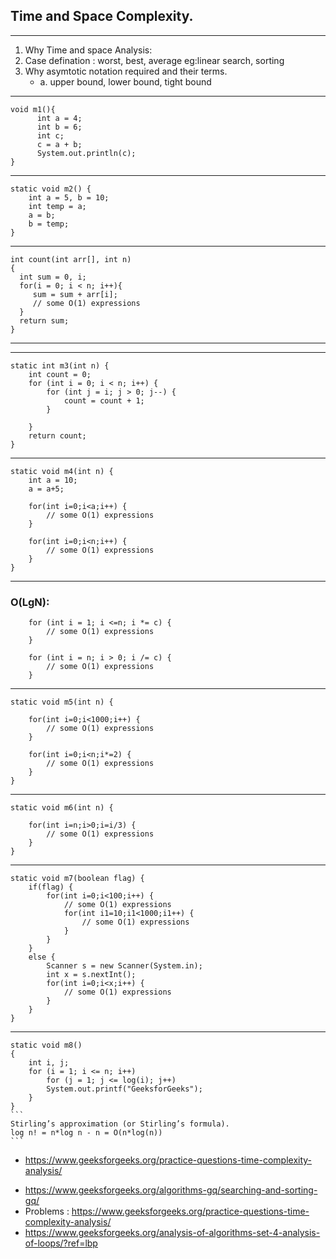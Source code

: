 ## Time and Space Complexity.
------------------------------------------------------------
 1. Why Time and space Analysis: 
 2. Case defination : worst, best, average eg:linear search, sorting 
 3. Why asymtotic notation required and their terms.
    - 	a. upper bound, lower bound, tight bound 

--------------------------------------------------------------------------------------
	void m1(){
		  int a = 4;
		  int b = 6;
		  int c;
		  c = a + b;
		  System.out.println(c);
	}
--------------------------------------------------------------------------------------
	static void m2() {
		int a = 5, b = 10;
		int temp = a;
		a = b;
		b = temp;
	}
    

--------------------------------------------------------------------------------------
	int count(int arr[], int n)
	{
	  int sum = 0, i;
	  for(i = 0; i < n; i++){
	     sum = sum + arr[i];
         // some O(1) expressions
	  }
	  return sum;
	}

--------------------------------------------------------------------------------------

--------------------------------------------------------------------------------------
	static int m3(int n) {	
		int count = 0;
		for (int i = 0; i < n; i++) {
			for (int j = i; j > 0; j--) {
				count = count + 1;
			}
			        
		}
		return count;
	}

--------------------------------------------------------------------------------------
	static void m4(int n) {
		int a = 10;
		a = a+5;
		
		for(int i=0;i<a;i++) {
			// some O(1) expressions
		}
		
		for(int i=0;i<n;i++) {
			// some O(1) expressions
		}
	}
--------------------------------------------------------------------------------------
### O(LgN):
        for (int i = 1; i <=n; i *= c) {
            // some O(1) expressions
        }

        for (int i = n; i > 0; i /= c) {
            // some O(1) expressions
        }
--------------------------------------------------------------------------------------
	static void m5(int n) {
		
		for(int i=0;i<1000;i++) {
			// some O(1) expressions
		}
		
		for(int i=0;i<n;i*=2) {
			// some O(1) expressions
		}
	}

--------------------------------------------------------------------------------------
	static void m6(int n) {
		
		for(int i=n;i>0;i=i/3) {
			// some O(1) expressions
		}
	}
	
--------------------------------------------------------------------------------------
	static void m7(boolean flag) {
		if(flag) {
			for(int i=0;i<100;i++) {
				// some O(1) expressions
				for(int i1=10;i1<1000;i1++) {
					// some O(1) expressions
				}
			}
		}
		else {
			Scanner s = new Scanner(System.in);
			int x = s.nextInt();
			for(int i=0;i<x;i++) {
				// some O(1) expressions
			}
		}
	}
--------------------------------------------------------------------------------------
	static void m8()
    {
	    int i, j;
	    for (i = 1; i <= n; i++)
		    for (j = 1; j <= log(i); j++)
			System.out.printf("GeeksforGeeks");
        }
    }
    ```
    Stirling’s approximation (or Stirling’s formula). 
    log n! = n*log n - n = O(n*log(n)) 
    ```

    
- https://www.geeksforgeeks.org/practice-questions-time-complexity-analysis/

 *  https://www.geeksforgeeks.org/algorithms-gq/searching-and-sorting-gq/
 *  Problems : https://www.geeksforgeeks.org/practice-questions-time-complexity-analysis/
 *  https://www.geeksforgeeks.org/analysis-of-algorithms-set-4-analysis-of-loops/?ref=lbp